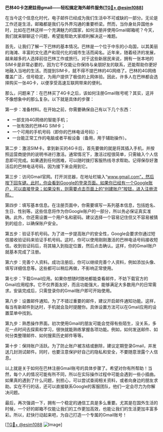 **巴林4G卡怎麽註冊gmail——轻松搞定海外邮件服务[[TG💪+ @esim1088](https://t.me/s/esim1088)]**

在当今这个信息化时代，电子邮件已经成为我们生活中不可或缺的一部分。无论是工作还是生活，邮箱都是我们与外界沟通的重要桥梁。然而，当你身处异国他乡时，比如在巴林这样一个充满魅力的国家，如何注册并使用Gmail邮箱呢？今天，我们就来聊聊这个问题，希望能帮助大家顺利解决这一难题。

首先，让我们了解一下巴林的基本情况。巴林是一个位于中东的小岛国，以其美丽的海滩、丰富的文化遗产和现代化的城市生活而闻名。近年来，随着经济的发展，越来越多的人选择前往巴林工作或旅行。对于这些新居民来说，拥有一张本地的SIM卡是非常必要的，因为它不仅能让你保持与亲朋好友的联系，还能帮助你更好地融入当地的生活。而提到SIM卡，就不得不提巴林的4G网络了。巴林的4G网络覆盖广泛，信号稳定，为用户提供了极佳的上网体验。因此，许多人在巴林都会选择购买一张4G卡，以便享受高速互联网带来的便利。

那么，问题来了：在巴林买了4G卡之后，该如何注册Gmail账号呢？其实，这并不像想象中的那么复杂。以下就是具体的步骤：

第一步：准备材料。在开始之前，你需要确保自己有以下几个东西：
- 一部支持4G网络的智能手机；
- 一张有效的巴林4G SIM卡；
- 一个可用的手机号码（即你的巴林电话号码）；
- 一台能正常工作的电脑或者平板设备（备用，用于辅助操作）。

第二步：激活SIM卡。拿到新买的4G卡后，首先要做的就是将其插入手机，并按照运营商提供的说明书进行激活。通常情况下，激活过程很简单，只需输入个人信息即可完成。如果遇到任何困难，可以随时拨打客服热线寻求帮助。记得保存好激活后的巴林电话号码，因为接下来会用到它。

第三步：访问Gmail官网。打开浏览器，在地址栏输入“www.gmail.com”，然后按下回车键。此时，你会看到Google的登录页面。如果你已经有一个Google账户，可以直接登录；如果没有，则需要点击页面上的“创建账户”按钮，进入注册流程。

第四步：填写基本信息。在注册页面中，你需要填写一系列基本信息，包括姓名、生日、性别等。这些信息将作为你Google账户的一部分，所以务必保证真实准确。此外，你还需设置一个用户名和密码。建议选择一个容易记住但又不容易被猜到的组合，以确保账户安全。

第五步：验证手机号码。为了进一步提高账户的安全性，Google会要求你通过短信接收验证码来验证手机号码。这时，你可以使用刚刚激活的巴林电话号码接收短信。收到验证码后，将其输入到指定位置，然后点击确认。这样，你的Gmail账户就基本完成了注册。

第六步：完善个人资料。成功注册后，你可以继续完善个人资料，例如添加头像、填写详细信息等。这些都可以稍后再做，不影响正常使用。

第七步：下载Gmail应用。如果你想随时随地都能查看邮件，不妨下载官方的Gmail应用程序。它不仅界面友好，而且功能强大，能够满足大多数用户的日常需求。安装完成后，只需登录你的Gmail账户即可开始使用。

第八步：设置邮件通知。为了不错过重要的邮件，建议开启邮件通知功能。这样，每当有新邮件到达时，手机就会及时提醒你。具体设置方法可以在Gmail应用的设置菜单中找到。

第九步：熟悉操作界面。初次使用Gmail的朋友可能会觉得有些陌生，没关系，多花一点时间去探索和学习，很快就能熟练掌握各项功能。例如，如何发送邮件、如何分类整理邮件、如何搜索历史邮件等等。

第十步：保持账户活跃。为了防止账户被冻结或删除，建议定期登录Gmail，并发送几封测试邮件。同时，也要注意保护好自己的隐私和安全，不要随意泄露个人信息。

以上就是关于如何在巴林注册Gmail账号的具体步骤了。希望对你有所帮助！当然，每个人的情况可能有所不同，所以在实际操作过程中可能会遇到一些小插曲。如果真的遇到了什么问题，别担心，可以尝试查阅相关资料，或者向身边的朋友求助。实在不行的话，还可以直接联系Google的客服团队，他们一定会尽力为你解决问题。

最后，再次强调一下，拥有一个稳定的通信工具是多么重要。尤其是在国外生活的时候，一个好的邮箱不仅能让我们的工作更加高效，也能让我们的生活更加丰富多彩。所以，赶快行动起来吧，为自己打造一个专属的Gmail账号！

[[TG💪+ @esim1088](https://t.me/s/esim1088) ![Image](https://i.postimg.cc/4NQfJmqS/Snipaste-2025-05-13-00-14-12.png)]